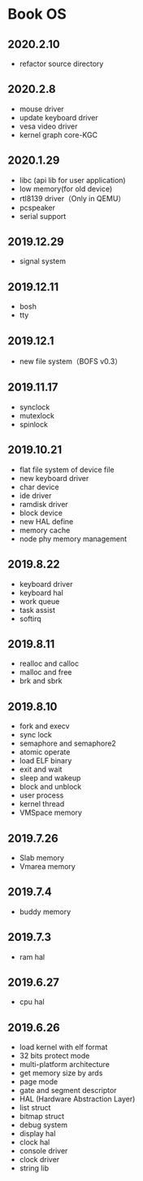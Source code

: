 # Book OS

## 2020.2.10
* refactor source directory  

## 2020.2.8
* mouse driver  
* update keyboard driver  
* vesa video driver  
* kernel graph core-KGC  

## 2020.1.29
* libc (api lib for user application)
* low memory(for old device)
* rtl8139 driver（Only in QEMU）
* pcspeaker
* serial support 
 
## 2019.12.29
* signal system 

## 2019.12.11
* bosh
* tty

## 2019.12.1 
* new file system（BOFS v0.3）

## 2019.11.17
* synclock
* mutexlock
* spinlock

## 2019.10.21
* flat file system of device file
* new keyboard driver
* char device
* ide driver
* ramdisk driver
* block device
* new HAL define
* memory cache
* node phy memory management

## 2019.8.22
* keyboard driver
* keyboard hal
* work queue
* task assist
* softirq

## 2019.8.11
* realloc and calloc
* malloc and free
* brk and sbrk

## 2019.8.10
* fork and execv
* sync lock
* semaphore and semaphore2
* atomic operate
* load ELF binary
* exit and wait
* sleep and wakeup
* block and unblock
* user process
* kernel thread
* VMSpace memory

## 2019.7.26 
* Slab memory
* Vmarea memory

## 2019.7.4 
* buddy memory  

## 2019.7.3 
* ram hal  

## 2019.6.27 
* cpu hal  

## 2019.6.26
* load kernel with elf format  
* 32 bits protect mode  
* multi-platform architecture
* get memory size by ards  
* page mode  
* gate and segment descriptor  
* HAL (Hardware Abstraction Layer)  
* list struct  
* bitmap struct  
* debug system  
* display hal  
* clock hal  
* console driver  
* clock driver  
* string lib
